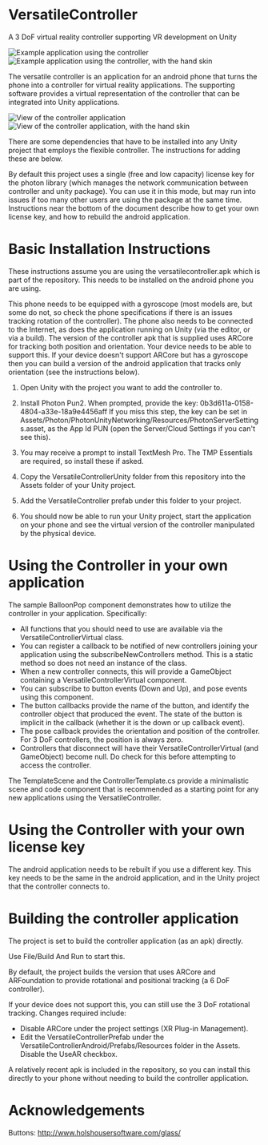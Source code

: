 # VersatileController
A 3 DoF virtual reality controller supporting VR development on Unity

![Example application using the controller](Screenshots/applicationcontroller.png)
![Example application using the controller, with the hand skin](Screenshots/applicationhand.png)

The versatile controller is an application for an android phone that turns the phone into a controller for virtual reality applications. The supporting software provides a virtual representation of the controller that can be integrated into Unity applications.

![View of the controller application](Screenshots/controllercontrols.png)
![View of the controller application, with the hand skin](Screenshots/controllerhand.png)

There are some dependencies that have to be installed into any Unity project that employs the flexible controller. The instructions for adding these are below.

By default this project uses a single (free and low capacity) license key for the photon library (which manages the network communication between controller and unity package). You can use it in this mode, but may run into issues if too many other users are using the package at the same time. Instructions near the bottom of the document describe how to get your own license key, and how to rebuild the android application.

Basic Installation Instructions
===============================

These instructions assume you are using the versatilecontroller.apk which is part of the repository. This needs to be installed on the android phone you are using.

This phone needs to be equipped with a gyroscope (most models are, but some do not, so check the phone specifications if there is an issues tracking rotation of the controller). The phone also needs to be connected to the Internet, as does the application running on Unity (via the editor, or via a build). The version of the controller apk that is supplied uses ARCore for tracking both position and orientation. Your device needs to be able to support this. If your device doesn't support ARCore but has a gyroscope then you can build a version of the android application that tracks only orientation (see the instructions below).

1. Open Unity with the project you want to add the controller to.

2. Install Photon Pun2. When prompted, provide the key: 0b3d611a-0158-4804-a33e-18a9e4456aff
If you miss this step, the key can be set in Assets/Photon/PhotonUnityNetworking/Resources/PhotonServerSettings.asset, as the App Id PUN (open the Server/Cloud Settings if you can't see this).

3. You may receive a prompt to install TextMesh Pro. The TMP Essentials are required, so install these if asked.

4. Copy the VersatileControllerUnity folder from this repository into the Assets folder of your Unity project. 

5. Add the VersatileController prefab under this folder to your project.

6. You should now be able to run your Unity project, start the application on your phone and see the virtual version of the controller manipulated by the physical device.

Using the Controller in your own application
============================================

The sample BalloonPop component demonstrates how to utilize the controller in your application. Specifically:

- All functions that you should need to use are available via the VersatileControllerVirtual class.
- You can register a callback to be notified of new controllers joining your application using the subscribeNewControllers method. This is a static
method so does not need an instance of the class.
- When a new controller connects, this will provide a GameObject containing a VersatileControllerVirtual component.
- You can subscribe to button events (Down and Up), and pose events using this component. 
- The button callbacks provide the name of the button, and identify the controller object that produced the event. The state of the button is implicit
in the callback (whether it is the down or up callback event).
- The pose callback provides the orientation and position of the controller. For 3 DoF controllers, the position is always zero.
- Controllers that disconnect will have their VersatileControllerVirtual (and GameObject) become null. Do check for this before attempting to 
access the controller.

The TemplateScene and the ControllerTemplate.cs provide a minimalistic scene and code component that is recommended as a starting point for any new applications using the VersatileController. 

Using the Controller with your own license key
==============================================

The android application needs to be rebuilt if you use a different key. This key needs to be the same in the android application, and in the Unity project that the controller connects to.

Building the controller application
===================================

The project is set to build the controller application (as an apk) directly.

Use File/Build And Run to start this.

By default, the project builds the version that uses ARCore and ARFoundation to provide rotational and positional tracking (a 6 DoF controller).

If your device does not support this, you can still use the 3 DoF rotational tracking. Changes required include:
- Disable ARCore under the project settings (XR Plug-in Management).
- Edit the VersatileControllerPrefab under the VersatileControllerAndroid/Prefabs/Resources folder in the Assets. Disable the UseAR checkbox.

A relatively recent apk is included in the repository, so you can install this directly to your phone without needing to build the controller application. 

Acknowledgements
================

Buttons: http://www.holshousersoftware.com/glass/
